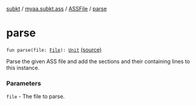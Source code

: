 [subkt](../../index.md) / [myaa.subkt.ass](../index.md) / [ASSFile](index.md) / [parse](./parse.md)

# parse

`fun parse(file: `[`File`](https://docs.oracle.com/javase/9/docs/api/java/io/File.html)`): `[`Unit`](https://kotlinlang.org/api/latest/jvm/stdlib/kotlin/-unit/index.html) [(source)](https://github.com/Myaamori/SubKt/blob/0.1.8/src/main/kotlin/myaa/subkt/ass/parser.kt#L139)

Parse the given ASS file and add the sections and their containing lines to this instance.

### Parameters

`file` - The file to parse.